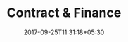 ---
title: "Contract & Finance"
date: 2017-09-25T11:31:18+05:30
draft: false
layout: contract-owner-new
property: "Casa Anjuna"
status: "In Process"
url: /details/contract/casa-anjuna/
slug: "casa-anjuna/"

qcstatus:
 new: true

mainmenu:
 details: true
 contract: true

---